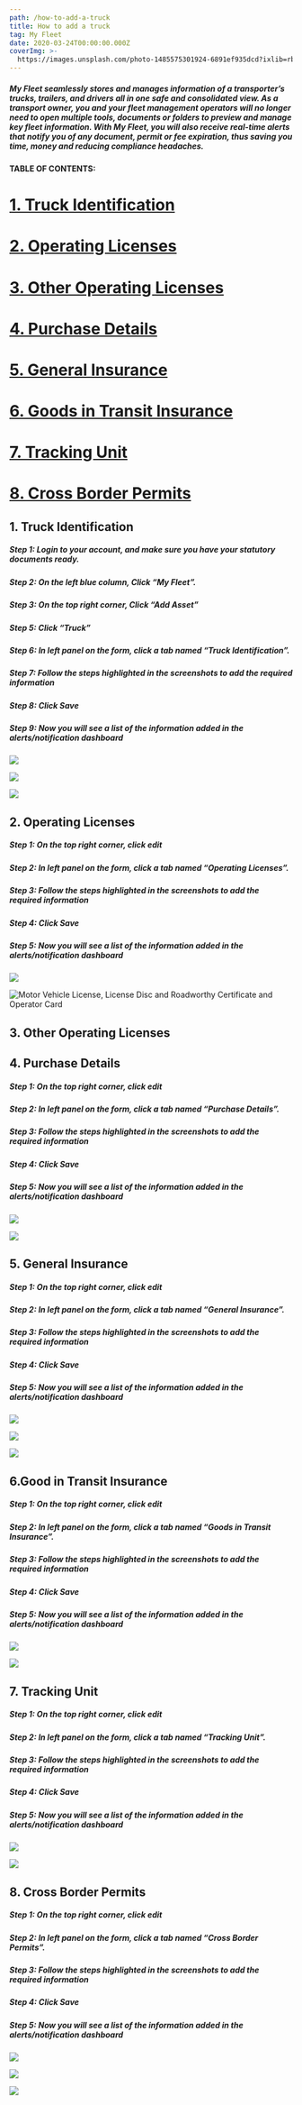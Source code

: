 ```yaml
---
path: /how-to-add-a-truck
title: How to add a truck
tag: My Fleet
date: 2020-03-24T00:00:00.000Z
coverImg: >-
  https://images.unsplash.com/photo-1485575301924-6891ef935dcd?ixlib=rb-1.2.1&ixid=eyJhcHBfaWQiOjEyMDd9&auto=format&fit=crop&w=1950&q=80
---
```

##### My Fleet seamlessly stores and manages information of a transporter’s trucks, trailers, and drivers all in one safe and consolidated view. As a transport owner, you and your fleet management operators will no longer need to open multiple tools, documents or folders to preview and manage key fleet information. With My Fleet, you will also receive real-time alerts that notify you of any document, permit or fee expiration, thus saving you time, money and reducing compliance headaches.

#### TABLE OF CONTENTS:

# [1. Truck Identification](#1.TruckIdentification)

# [2. Operating Licenses](#2.OperatingLicenses)

# [3. Other Operating Licenses](#3.OtherOperatingLicenses)

# [4. Purchase Details](#4.PurchasDetails)

# [5. General Insurance](#5.GeneralInsurance)

# [6. Goods in Transit Insurance](#6.GoodsInTransitInsurance)

# [7. Tracking Unit](#7.TrackingUnit)

# [8. Cross Border Permits](#8.CrossBorderPermits)

## <a name="1-Truck-Identification">1. Truck Identification</a>

##### **Step 1:** Login to your account, and make sure you have your statutory documents ready.

##### **Step 2:** On the left blue column, Click “My Fleet”.

##### **Step 3:** On the top right corner, Click “Add Asset”

##### **Step 5:** Click “Truck”

##### **Step 6:** In left panel on the form, click a tab named “Truck Identification”.

##### Step 7: Follow the steps highlighted in the screenshots to add the required information

##### Step 8: Click Save

##### Step 9: Now you will see a list of the information added in the alerts/notification dashboard

![](/uploads/screenshot-2020-03-30-at-11.45.05.png)

![](/uploads/screenshot-2020-03-26-at-14.16.44.png)

![](/uploads/screenshot-2020-03-26-at-14.17.05.png)

## <a name="2-Operating-Licenses">2. Operating Licenses</a>

##### Step 1: On the top right corner, click edit

##### **Step 2:** In left panel on the form, click a tab named “Operating Licenses”.

##### Step 3: Follow the steps highlighted in the screenshots to add the required information

##### Step 4: Click Save

##### Step 5: Now you will see a list of the information added in the alerts/notification dashboard

![](/uploads/screenshot-2020-03-30-at-11.58.03.png)

![](/uploads/screenshot-2020-03-26-at-13.56.18.png "Motor Vehicle License, License Disc and Roadworthy Certificate and Operator Card")

## <a name="3-Other-Operating-Licenses">3. Other Operating Licenses</a>

## <a name="4-purchase-details">4. Purchase Details</a>

##### Step 1: On the top right corner, click edit

##### **Step 2:** In left panel on the form, click a tab named “Purchase Details”.

##### Step 3: Follow the steps highlighted in the screenshots to add the required information

##### Step 4: Click Save

##### Step 5: Now you will see a list of the information added in the alerts/notification dashboard

![](/uploads/screenshot-2020-03-26-at-10.03.39.png)

![](/uploads/screenshot-2020-03-26-at-10.03.10.png)

## <a name="5-General-Insurance">5. General Insurance</a>

##### Step 1: On the top right corner, click edit

##### **Step 2:** In left panel on the form, click a tab named “General Insurance”.

##### Step 3: Follow the steps highlighted in the screenshots to add the required information

##### Step 4: Click Save

##### Step 5: Now you will see a list of the information added in the alerts/notification dashboard

![](/uploads/screenshot-2020-03-26-at-13.53.43.png)

![](/uploads/screenshot-2020-03-26-at-13.52.24.png)

![](/uploads/screenshot-2020-03-26-at-13.52.37.png)

## <a name="6-Goods-In-Transit-Insurance">6.Good in Transit Insurance</a>

##### Step 1: On the top right corner, click edit

##### **Step 2:** In left panel on the form, click a tab named “Goods in Transit Insurance”.

##### Step 3: Follow the steps highlighted in the screenshots to add the required information

##### Step 4: Click Save

##### Step 5: Now you will see a list of the information added in the alerts/notification dashboard

![](/uploads/screenshot-2020-03-26-at-13.50.03.png)

![](/uploads/screenshot-2020-03-26-at-13.50.21.png)

## <a name="7-Tracking-Unit">7. Tracking Unit</a>

##### Step 1: On the top right corner, click edit

##### **Step 2:** In left panel on the form, click a tab named “Tracking Unit”.

##### Step 3: Follow the steps highlighted in the screenshots to add the required information

##### Step 4: Click Save

##### Step 5: Now you will see a list of the information added in the alerts/notification dashboard

![](/uploads/screenshot-2020-03-26-at-13.47.08.png)

![](/uploads/screenshot-2020-03-26-at-13.47.28.png)

## <a name="8-Cross-Border-Permits">8. Cross Border Permits</a>

##### Step 1: On the top right corner, click edit

##### **Step 2:** In left panel on the form, click a tab named “Cross Border Permits”.

##### Step 3: Follow the steps highlighted in the screenshots to add the required information

##### Step 4: Click Save

##### Step 5: Now you will see a list of the information added in the alerts/notification dashboard

![](/uploads/screenshot-2020-03-26-at-13.45.40.png)

![](/uploads/screenshot-2020-03-26-at-13.44.03.png)

![](/uploads/screenshot-2020-03-26-at-13.44.12.png)